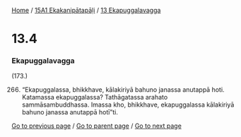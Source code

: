 
[Home](/) / [15A1 Ekakanipātapāḷi](/tipitaka/15A1.md) / [13 Ekapuggalavagga](/tipitaka/15A1/13.md)

# 13.4

### Ekapuggalavagga

(173.)

266. “Ekapuggalassa, bhikkhave, kālakiriyā bahuno janassa anutappā hoti. Katamassa ekapuggalassa? Tathāgatassa arahato sammāsambuddhassa. Imassa kho, bhikkhave, ekapuggalassa kālakiriyā bahuno janassa anutappā hotī”ti.

[Go to previous page](/tipitaka/15A1/13/13.3.md) / [Go to parent page](/tipitaka/15A1/13.md) / [Go to next page](/tipitaka/15A1/13/13.5.md)


